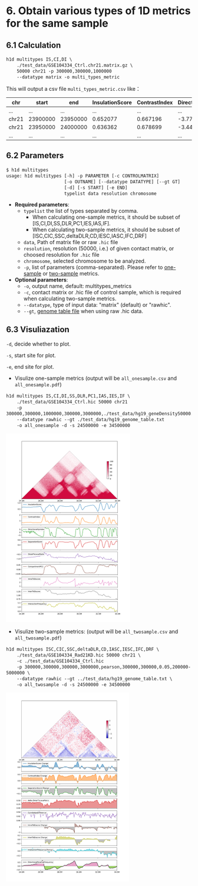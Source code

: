 # 6. Obtain various types of 1D metrics for the same sample

## 6.1 Calculation

``` shell
h1d multitypes IS,CI,DI \
	./test_data/GSE104334_Ctrl.chr21.matrix.gz \
	50000 chr21 -p 300000,300000,1000000 
	--datatype matrix -o multi_types_metric
```

This will output a csv file `multi_types_metric.csv` like：

| chr   | start    | end      | InsulationScore | ContrastIndex | DirectionalityIndex |
| ----- | -------- | -------- | --------------- | ------------- | ------------------- |
| ...   | ...      | ...      | ...             | ...           | ...                 |
| chr21 | 23900000 | 23950000 | 0.652077        | 0.667196      | -3.776812           |
| chr21 | 23950000 | 24000000 | 0.636362        | 0.678699      | -3.448456           |
| ...   | ...      | ...      | ...             | ...           | ...                 |

## 6.2 Parameters

``` 
$ h1d multitypes
usage: h1d multitypes [-h] -p PARAMETER [-c CONTROLMATRIX]
                      [-o OUTNAME] [--datatype DATATYPE] [--gt GT]
                      [-d] [-s START] [-e END]
                      typelist data resolution chromosome
```

- **Required parameters**:
  - `typelist` the list of types separated by comma. 
    - When calculating one-sample metrics, it should be subset of [IS,CI,DI,SS,DLR,PC1,IES,IAS,IF]. 
    - When calculating two-sample metrics, it should be subset of [ISC,CIC,SSC,deltaDLR,CD,IESC,IASC,IFC,DRF]
  - `data`, Path of matrix file or raw `.hic` file 
  - `resolution`, resolution (50000, i.e.) of given contact matrix, or choosed resolution for `.hic` file
  - `chromosome`, selected chromosome to be analyzed.
  - `-p`, list of parameters (comma-separated). Please refer to [one-sample](https://h1d.readthedocs.io/en/latest/onesample.html#usage) or [two-sample](https://h1d.readthedocs.io/en/latest/twosample.html#usage) metrics.
- **Optional parameters**:
  - `-o`, output name, default: multitypes_metrics
  - `-c`, contact matrix or .hic file of control sample, which is required when calculating two-sample metrics.
  -  `--datatype`, type of input data: "matrix" (default) or "rawhic".
  - `--gt`, [genome table file](https://h1d.readthedocs.io/en/latest/overview.html#input-format) when using raw .hic data.

## 6.3 Visuliazation

`-d`, decide whether to plot.

`-s`, start site for plot.

`-e`, end site for plot.



- Visulize one-sample metrics (output will be `all_onesample.csv` and `all_onesample.pdf`)

``` shell
h1d multitypes IS,CI,DI,SS,DLR,PC1,IAS,IES,IF \
	./test_data/GSE104334_Ctrl.hic 50000 chr21 
	-p 300000,300000,1000000,300000,3000000,./test_data/hg19_geneDensity50000.txt,300000,300000,0.05 
	--datatype rawhic --gt ./test_data/hg19_genome_table.txt 
	-o all_onesample -d -s 24500000 -e 34500000
```

<img src="_static/4-3-1.png" alt="RTDimport" style="zoom:50%;" />

- Visulize two-sample metrics: (output will be `all_twosample.csv` and `all_twosample.pdf`)

``` shell
h1d multitypes ISC,CIC,SSC,deltaDLR,CD,IASC,IESC,IFC,DRF \
	./test_data/GSE104334_Rad21KD.hic 50000 chr21 \
	-c ./test_data/GSE104334_Ctrl.hic
	-p 300000,300000,300000,3000000,pearson,300000,300000,0.05,200000-5000000 \ 
	--datatype rawhic --gt ../test_data/hg19_genome_table.txt \
	-o all_twosample -d -s 24500000 -e 34500000
```

<img src="_static/4-3-2.png" alt="RTDimport" style="zoom:50%;" />